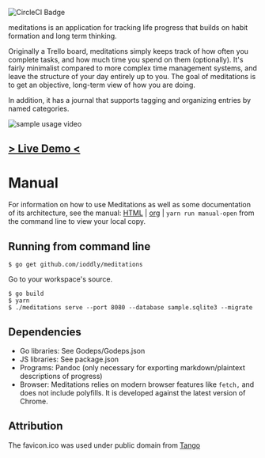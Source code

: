![CircleCI Badge](https://circleci.com/gh/ioddly/meditations.png?circle-token=:circle-token&style=shield)

meditations is an application for tracking life progress that builds on habit formation and long term thinking.

Originally a Trello board, meditations simply keeps track of how often you complete tasks, and how much time you spend
on them (optionally). It's fairly minimalist compared to more complex time management systems, and leave the structure
of your day entirely up to you. The goal of meditations is to get an objective, long-term view of how you are doing.

In addition, it has a journal that supports tagging and organizing entries by named categories.

![sample usage video](http://i.imgur.com/gmFSRK4.gif)

## [> Live Demo <](https://meditations.upvalue.io)

# Manual

For information on how to use Meditations as well as some documentation of its architecture, see
the manual: [HTML](https://rawgit.com/ioddly/meditations/master/docs/manual.html) |
[org](docs/manual.org) | `yarn run manual-open` from the command line to view your local copy.

## Running from command line

    $ go get github.com/ioddly/meditations
    
Go to your workspace's source.

    $ go build
    $ yarn
    $ ./meditations serve --port 8080 --database sample.sqlite3 --migrate 

## Dependencies

- Go libraries: See Godeps/Godeps.json
- JS libraries: See package.json
- Programs: Pandoc (only necessary for exporting markdown/plaintext descriptions of progress)
- Browser: Meditations relies on modern browser features like `fetch,` and does not include polyfills. It is developed against the latest version of Chrome.

## Attribution

The favicon.ico was used under public domain from [Tango](http://tango.freedesktop.org)
